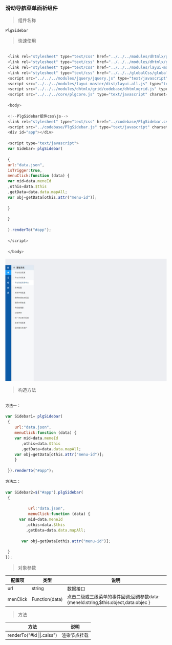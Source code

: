 ### 滑动导航菜单面析组件

> 组件名称

```
PlgSidebar
```

> 快速使用

```js

 <link rel="stylesheet" type="text/css" href="../../../modules/dhtmlx/grid/codebase/dhtmlxgrid.css"/>
 <link rel="stylesheet" type="text/css" href="../../../modules/dhtmlx/grid/skins/web/dhtmlxgrid.css"/>
 <link rel="stylesheet" type="text/css" href="../../../modules/layui-master/dist/css/layui.css"/>
 <link rel="stylesheet" type="text/css" href="../../../globalCss/global_style.css"/>
 <script src="../../../modules/jquery/jquery.js" type="text/javascript" charset="utf-8"></script>
 <script src="../../../modules/layui-master/dist/layui.all.js" type="text/javascript" charset="utf-8"></script>
 <script src="../../../modules/dhtmlx/grid/codebase/dhtmlxgrid.js" type="text/javascript" charset="utf-8"></script>
 <script src="../../../core/plgcore.js" type="text/javascript" charset="utf-8"></script>

 <body>

 <!--PlgSidebar组件css\js-->
 <link rel="stylesheet" type="text/css" href="../codebase/PlgSidebar.css"/>
 <script src="../codebase/PlgSidebar.js" type="text/javascript" charset="utf-8"></script>
 <div id="app"></div>

 <script type="text/javascript">
 var Sidebar= plgSidebar(

 {
 url:"data.json",
 isTrigger:true,
 menuClick:function (data) {
 var mid=data.meneId
 ,othis=data.$this
 ,getData=data.data.mapAll;
 var obj=getData[othis.attr("menu-id")];

 }

 }

 ).renderTo("#app");

 </script>

 </body>

```

![](/assets/001.jpg)

> 构造方法

```js

方法一：

var Sidebar1= plgSidebar(
 {
    url:"data.json",
    menuClick:function (data) {
    var mid=data.meneId
       ,othis=data.$this
       ,getData=data.data.mapAll;
    var obj=getData[othis.attr("menu-id")];
    }

 }).renderTo("#app");

方法二：

var Sidebar2=$("#app").plgSidebar(
 {

          url:"data.json",
          menuClick:function (data) {
      var mid=data.meneId
         ,othis=data.$this
         ,getData=data.data.mapAll;

       var obj=getData[othis.attr("menu-id")];

 }
});

```

> 对象参数

| 配置项 | 类型 | 说明 |
| --- | --- | --- |
| url | string | 数据接口 |
| menClick | Function\(data\) | 点击二级或三级菜单的事件回调;回调参数data:{meneId:string,$this:object,data:objec } |

> 方法

| 方法 | 说明 |
| --- | --- |
| renderTo\("\#id \|\|.calss"\) | 渲染节点挂载 |

